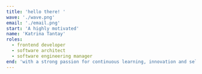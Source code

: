 ```yaml
---
title: 'hello there! '
wave: './wave.png'
email: './email.png'
start: 'A highly motivated'
name: 'Katrina Tantay'
roles:
  - frontend developer
  - software architect
  - software engineering manager
end: 'with a strong passion for continuous learning, innovation and self-development.'
---
```

